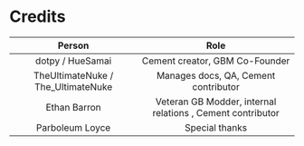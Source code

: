 # Credits

|      Person     |      Role      |
|:---------------:|:--------------:|
| dotpy / HueSamai          | Cement creator, GBM Co-Founder |
| TheUltimateNuke / The_UltimateNuke | Manages docs, QA, Cement contributor   |
| Ethan Barron    | Veteran GB Modder, internal relations , Cement contributor     |
| Parboleum Loyce | Special thanks |
